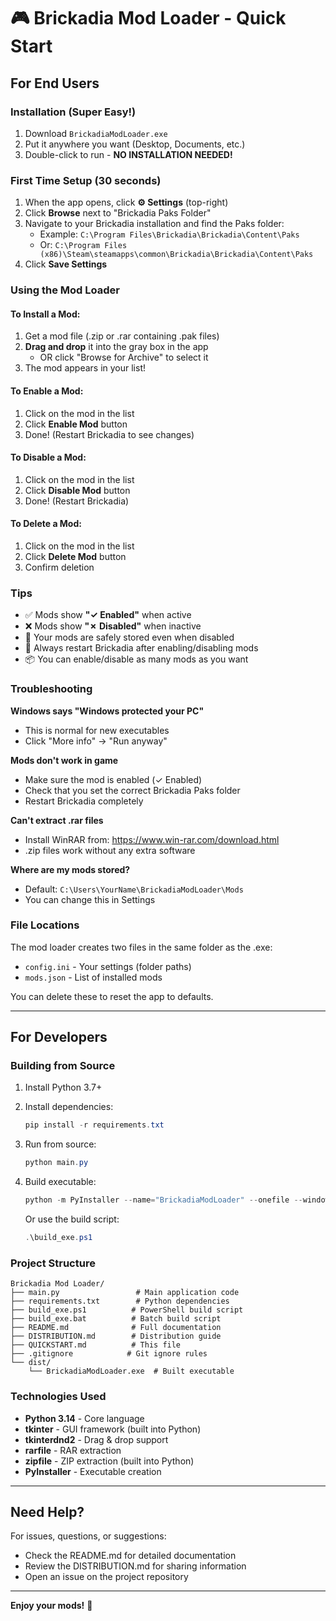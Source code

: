 # 🎮 Brickadia Mod Loader - Quick Start

## For End Users

### Installation (Super Easy!)

1. Download `BrickadiaModLoader.exe`
2. Put it anywhere you want (Desktop, Documents, etc.)
3. Double-click to run - **NO INSTALLATION NEEDED!**

### First Time Setup (30 seconds)

1. When the app opens, click **⚙ Settings** (top-right)
2. Click **Browse** next to "Brickadia Paks Folder"
3. Navigate to your Brickadia installation and find the Paks folder:
   - Example: `C:\Program Files\Brickadia\Brickadia\Content\Paks`
   - Or: `C:\Program Files (x86)\Steam\steamapps\common\Brickadia\Brickadia\Content\Paks`
4. Click **Save Settings**

### Using the Mod Loader

#### To Install a Mod:

1. Get a mod file (.zip or .rar containing .pak files)
2. **Drag and drop** it into the gray box in the app
   - OR click "Browse for Archive" to select it
3. The mod appears in your list!

#### To Enable a Mod:

1. Click on the mod in the list
2. Click **Enable Mod** button
3. Done! (Restart Brickadia to see changes)

#### To Disable a Mod:

1. Click on the mod in the list
2. Click **Disable Mod** button
3. Done! (Restart Brickadia)

#### To Delete a Mod:

1. Click on the mod in the list
2. Click **Delete Mod** button
3. Confirm deletion

### Tips

- ✅ Mods show **"✓ Enabled"** when active
- ❌ Mods show **"✗ Disabled"** when inactive
- 💾 Your mods are safely stored even when disabled
- 🔄 Always restart Brickadia after enabling/disabling mods
- 📦 You can enable/disable as many mods as you want

### Troubleshooting

**Windows says "Windows protected your PC"**

- This is normal for new executables
- Click "More info" → "Run anyway"

**Mods don't work in game**

- Make sure the mod is enabled (✓ Enabled)
- Check that you set the correct Brickadia Paks folder
- Restart Brickadia completely

**Can't extract .rar files**

- Install WinRAR from: https://www.win-rar.com/download.html
- .zip files work without any extra software

**Where are my mods stored?**

- Default: `C:\Users\YourName\BrickadiaModLoader\Mods`
- You can change this in Settings

### File Locations

The mod loader creates two files in the same folder as the .exe:

- `config.ini` - Your settings (folder paths)
- `mods.json` - List of installed mods

You can delete these to reset the app to defaults.

---

## For Developers

### Building from Source

1. Install Python 3.7+
2. Install dependencies:

   ```powershell
   pip install -r requirements.txt
   ```

3. Run from source:

   ```powershell
   python main.py
   ```

4. Build executable:

   ```powershell
   python -m PyInstaller --name="BrickadiaModLoader" --onefile --windowed --hidden-import=tkinterdnd2 --hidden-import=rarfile --hidden-import=zipfile --collect-all=tkinterdnd2 main.py
   ```

   Or use the build script:

   ```powershell
   .\build_exe.ps1
   ```

### Project Structure

```
Brickadia Mod Loader/
├── main.py                 # Main application code
├── requirements.txt        # Python dependencies
├── build_exe.ps1          # PowerShell build script
├── build_exe.bat          # Batch build script
├── README.md              # Full documentation
├── DISTRIBUTION.md        # Distribution guide
├── QUICKSTART.md          # This file
├── .gitignore            # Git ignore rules
└── dist/
    └── BrickadiaModLoader.exe  # Built executable
```

### Technologies Used

- **Python 3.14** - Core language
- **tkinter** - GUI framework (built into Python)
- **tkinterdnd2** - Drag & drop support
- **rarfile** - RAR extraction
- **zipfile** - ZIP extraction (built into Python)
- **PyInstaller** - Executable creation

---

## Need Help?

For issues, questions, or suggestions:

- Check the README.md for detailed documentation
- Review the DISTRIBUTION.md for sharing information
- Open an issue on the project repository

---

**Enjoy your mods!** 🎉

